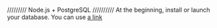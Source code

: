 ///////// Node.js + PostgreSQL //////////
At the beginning, install or launch your database. You can use [a link](https://github.com/user/repo/blob/branch/other_file.md)
